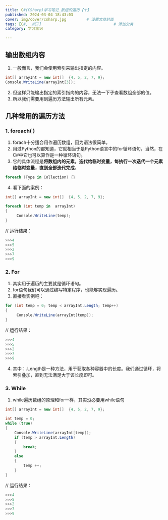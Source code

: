 ```yaml
---
title: C#(CSharp)学习笔记_数组的遍历【十】
published: 2024-03-04 18:43:03
cover: img/cover/csharp.jpg         # 设置文章封面
tags: [C#, .NET]                                # 添加分类
category: 学习笔记 

---
```


## 输出数组内容
1. 一般而言，我们会使用索引来输出指定的内容。
```csharp
int[] arrayInt = new int[]  {4, 5, 2, 7, 9};
Console.WriteLine(arrayInt[3]);
```
2. 但这样只能输出指定的索引指向的内容，无法一下子查看数组全部的值。
3. 所以我们需要用到遍历方法输出所有元素。

## 几种常用的遍历方法
### 1. foreach( )
1. forach十分适合用作遍历数组，因为语法很简单。
2. 用过Python的都知道，它就相当于是Python语言中的for循环语句，当然，在C#中它也可以算作是一种循环语句。
3. 它的具体流程是**将数组内的元素，迭代给临时变量，每执行一次迭代一个元素给临时变量，直到全部迭代完成**。
```csharp
foreach (Type in Collection) {}
```

4. 看下面的案例：

```csharp
int[] arrayInt = new int[]  {4, 5, 2, 7, 9};

foreach (int temp in  arrayInt) 
{
	 Console.WriteLine(temp);
}
```

//  运行结果：

```csharp
>>>4
>>>5
>>>2
>>>7
>>>9
```
### 2. For
1. 其实用于遍历的主要就是循环语句。
2. for语句我们可以通过编写特定程序，也能够实现遍历。
3. 直接看实例吧：

```csharp
for (int temp = 0; temp < arrayInt.Length; temp++)
{
	 Console.WriteLine(arrayInt[temp]);
}
```
//  运行结果：

```csharp
>>>4
>>>5
>>>2
>>>7
>>>9
```
4. 其中：.Length是一种方法，用于获取各种容器中的长度。我们通过循环，将索引叠加，直到无法满足大于该长度即可。

### 3. While
1. while遍历数组的原理和for一样，其实没必要用while语句

```csharp
int[] arrayInt = new int[]  {4, 5, 2, 7, 9};

int temp = 0;
while (true) 
{
	Console.WriteLine(arrayInt[temp]);
	if (temp > arrayInt.Length) 
	{
		break;
	}
	else
	{
		temp ++;
    }
}
```
//  运行结果：

```csharp
>>>4
>>>5
>>>2
>>>7
>>>9
```

